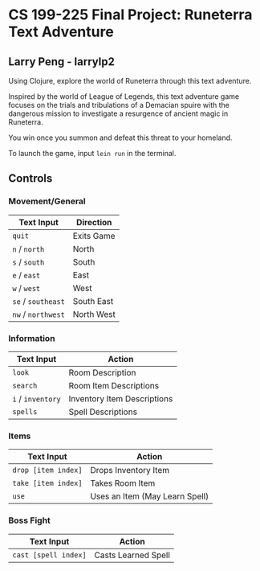 # CS 199-225 Final Project: Runeterra Text Adventure
## Larry Peng - larrylp2

Using Clojure, explore the world of Runeterra through this text adventure.

Inspired by the world of League of Legends, this text adventure game focuses on the trials and tribulations of a Demacian spuire with the dangerous mission to investigate a resurgence of ancient magic in Runeterra.

You win once you summon and defeat this threat to your homeland.

To launch the game, input `lein run` in the terminal.

## Controls

### Movement/General

|Text Input | Direction|
|-|-|
|`quit` | Exits Game|
|`n` / `north`|North|
|`s` / `south` | South|
|`e` / `east` | East
|`w` / `west` | West|
|`se` / `southeast` | South East|
|`nw` / `northwest` | North West|


### Information

|Text Input | Action|
|-|-|
|`look` |Room Description|
|`search`|Room Item Descriptions|
|`i` / `inventory` | Inventory Item Descriptions
|`spells` | Spell Descriptions|

### Items
|Text Input | Action|
|-|-|
|`drop [item index]` |Drops Inventory Item|
|`take [item index]`|Takes Room Item|
|`use` | Uses an Item (May Learn Spell)

### Boss Fight

|Text Input | Action|
|-|-|
|`cast [spell index]` |Casts Learned Spell|

